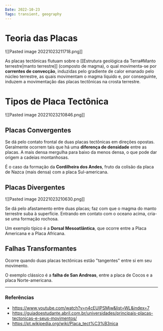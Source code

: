 ```yaml
---
Date: 2022-10-23
Tags: transient, geography
---
```

# Teoria das Placas
![[Pasted image 20221023211718.png]]

As placas tectônicas flutuam sobre o [[Estrutura geológica da Terra#Manto terrestre|manto terrestre]] (composto de magma), o qual movimenta-se por **correntes de convecção**, induzidas pelo gradiente de calor emanado pelo núcleo terrestre, as quais movimentam o magma líquido e, por conseguinte, induzem a movimentação das placas tectônicas na crosta terrestre.

# Tipos de Placa Tectônica
![[Pasted image 20221023210846.png]]
## Placas Convergentes
Se dá pelo contato frontal de duas placas tectônicas em direções opostas. Geralmente ocorrem tais que há uma **diferença de densidade** entre as placas. A mais densa mergulha para baixo da menos densa, o que pode dar origem a cadeias montanhosas.

É o caso da formação da **Cordilheira dos Andes**, fruto da colisão da placa de Nazca (mais densa) com a placa Sul-americana.

## Placas Divergentes
 ![[Pasted image 20221023210630.png]]

Se dá pelo afastamento entre duas placas; faz com que o magma do manto terrestre suba à superfície. Entrando em contato com o oceano acima, cria-se uma formação rochosa.

Um exemplo típico é a **Dorsal Mesoatlântica**, que ocorre entre a Placa Americana e a Placa Africana.

## Falhas Transformantes
Ocorre quando duas placas tectônicas estão "tangentes" entre si em seu movimento. 

O exemplo clássico é a **falha de San Andreas**, entre a placa de Cocos e a placa Norte-americana.

---
### Referências
- https://www.youtube.com/watch?v=n4cEUIPSMjw&list=WL&index=7
- https://guiadoestudante.abril.com.br/universidades/principais-placas-tectonicas-e-seus-movimentos/
- https://pt.wikipedia.org/wiki/Placa_tect%C3%B3nica